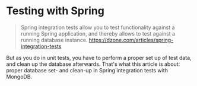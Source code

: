 Testing with Spring
===================

> Spring integration tests allow you to test functionality against a running Spring application, and thereby allows to test against a running database instance. 
<https://dzone.com/articles/spring-integration-tests>

But as you do in unit tests, you have to perform a proper set up of test data, and clean up the database afterwards. That's what this article is about: proper database set- and clean-up in Spring integration tests with MongoDB.


